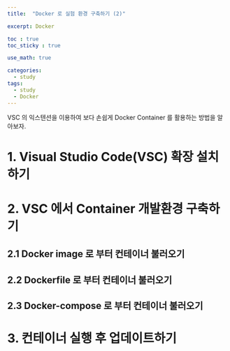 ```yaml
---
title:  "Docker 로 실험 환경 구축하기 (2)"

excerpt: Docker

toc : true
toc_sticky : true  

use_math: true

categories:
  - study
tags:
  - study
  - Docker
---
```


VSC 의 익스텐션을 이용하여 보다 손쉽게 Docker Container 를 활용하는 방법을 알아보자. 

# 1. Visual Studio Code(VSC) 확장 설치하기

# 2. VSC 에서 Container 개발환경 구축하기 

## 2.1 Docker image 로 부터 컨테이너 불러오기 

## 2.2 Dockerfile 로 부터 컨테이너 불러오기 

<script src="https://gist.github.com/Sodychoe/74d3f4890abdf5fabe500e7a967dfb75.js"></script>

## 2.3 Docker-compose 로 부터 컨테이너 불러오기 

# 3. 컨테이너 실행 후 업데이트하기 
